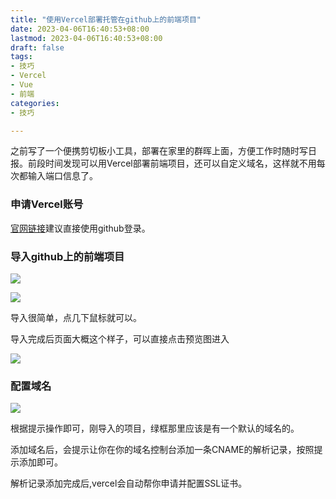 ```yaml
---
title: "使用Vercel部署托管在github上的前端项目"
date: 2023-04-06T16:40:53+08:00
lastmod: 2023-04-06T16:40:53+08:00
draft: false
tags:
- 技巧
- Vercel
- Vue
- 前端
categories:
- 技巧

---
```


之前写了一个便携剪切板小工具，部署在家里的群晖上面，方便工作时随时写日报。前段时间发现可以用Vercel部署前端项目，还可以自定义域名，这样就不用每次都输入端口信息了。

<!--more-->



### 申请Vercel账号

[官网链接](https://vercel.com/login)建议直接使用github登录。

### 导入github上的前端项目

![](https://gh.sxz799.online/https://raw.githubusercontent.com/sxz799/tuchuang-blog/main/img/202304/202304061645020.png)

![](https://gh.sxz799.online/https://raw.githubusercontent.com/sxz799/tuchuang-blog/main/img/202304/202304061646153.png)

导入很简单，点几下鼠标就可以。

导入完成后页面大概这个样子，可以直接点击预览图进入

![](https://gh.sxz799.online/https://raw.githubusercontent.com/sxz799/tuchuang-blog/main/img/202304/202304061647953.png)

### 配置域名

![](https://gh.sxz799.online/https://raw.githubusercontent.com/sxz799/tuchuang-blog/main/img/202304/202304061650162.png)

根据提示操作即可，刚导入的项目，绿框那里应该是有一个默认的域名的。

添加域名后，会提示让你在你的域名控制台添加一条CNAME的解析记录，按照提示添加即可。

解析记录添加完成后,vercel会自动帮你申请并配置SSL证书。

